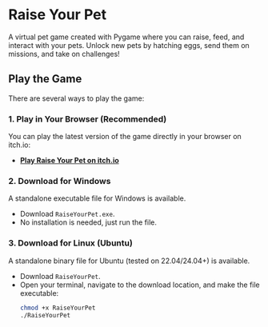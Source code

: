 # Raise Your Pet

A virtual pet game created with Pygame where you can raise, feed, and interact with your pets. Unlock new pets by hatching eggs, send them on missions, and take on challenges!

## Play the Game

There are several ways to play the game:

### 1. Play in Your Browser (Recommended)
You can play the latest version of the game directly in your browser on itch.io:
- **[Play Raise Your Pet on itch.io]([https://maivinhnguyen.itch.io/raiseyourpet])**

### 2. Download for Windows
A standalone executable file for Windows is available.
- Download `RaiseYourPet.exe`.
- No installation is needed, just run the file.

### 3. Download for Linux (Ubuntu)
A standalone binary file for Ubuntu (tested on 22.04/24.04+) is available.
- Download `RaiseYourPet`.
- Open your terminal, navigate to the download location, and make the file executable:
  ```bash
  chmod +x RaiseYourPet
  ./RaiseYourPet